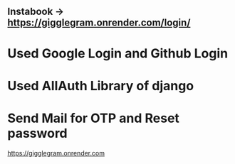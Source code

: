 ## Instabook  ->  https://gigglegram.onrender.com/login/

# Used Google Login and Github Login 
# Used AllAuth Library of django
# Send Mail for OTP and Reset password



https://gigglegram.onrender.com
